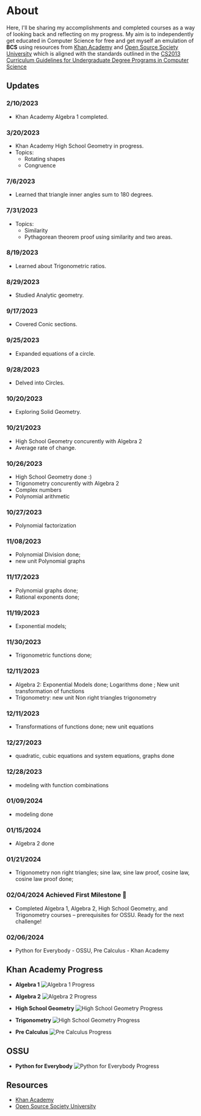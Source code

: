 # About
Here, I'll be sharing my accomplishments and completed courses as a way of looking back and reflecting on my progress. My aim is to independently get educated in Computer Science for free and get myself an emulation of **BCS** using resources from [Khan Academy](#KhanAcademy) and [Open Source Society University](#OSSU) which is aligned with the standards outlined in the [CS2013 Curriculum Guidelines for Undergraduate Degree Programs in Computer Science](https://github.com/ossu/computer-science/blob/master/CURRICULAR_GUIDELINES.md)


## Updates

### 2/10/2023
- Khan Academy Algebra 1 completed.

### 3/20/2023
- Khan Academy High School Geometry in progress.
- Topics:
  - Rotating shapes
  - Congruence

### 7/6/2023
- Learned that triangle inner angles sum to 180 degrees.

### 7/31/2023
- Topics:
  - Similarity
  - Pythagorean theorem proof using similarity and two areas.

### 8/19/2023
- Learned about Trigonometric ratios.

### 8/29/2023
- Studied Analytic geometry.

### 9/17/2023
- Covered Conic sections.

### 9/25/2023
- Expanded equations of a circle.

### 9/28/2023
- Delved into Circles.

### 10/20/2023
- Exploring Solid Geometry.

### 10/21/2023
- High School Geometry concurently with Algebra 2
- Average rate of change.

### 10/26/2023
- High School Geometry done :)
- Trigonometry concurently with Algebra 2
- Complex numbers
- Polynomial arithmetic

### 10/27/2023
- Polynomial factorization

### 11/08/2023
- Polynomial Division done;
- new unit Polynomial graphs
  
### 11/17/2023
 - Polynomial graphs done;
 - Rational exponents done;
   
### 11/19/2023
 - Exponential models;
   
### 11/30/2023
 - Trigonometric functions done;   
   
### 12/11/2023
 - Algebra 2: Exponential Models done; Logarithms done ; New unit transformation of functions
 - Trigonometry: new unit Non right triangles trigonometry
   
### 12/11/2023
 - Transformations of functions done; new unit equations
   
### 12/27/2023
 - quadratic, cubic equations and system equations, graphs done
   
### 12/28/2023
 - modeling with function combinations

### 01/09/2024
 - modeling done
### 01/15/2024
 - Algebra 2 done

### 01/21/2024
 - Trigonometry non right triangles; sine law, sine law proof, cosine law, cosine law proof done;
   
### 02/04/2024 Achieved First Milestone 🎉
 - Completed Algebra 1, Algebra 2, High School Geometry, and Trigonometry courses – prerequisites for OSSU. Ready for the next challenge!
   
### 02/06/2024 
 - Python for Everybody - OSSU, Pre Calculus - Khan Academy 

## Khan Academy Progress
- **Algebra 1**
  ![Algebra 1 Progress](https://progress-bar.dev/97/?scale=100&title=&width=90&color=babaca&suffix=%)

- **Algebra 2**
  ![Algebra 2 Progress](https://progress-bar.dev/92/?scale=100&title=&width=90&color=babaca&suffix=%)

- **High School Geometry**
  ![High School Geometry Progress](https://progress-bar.dev/94/?scale=100&title=&width=90&color=babaca&suffix=%)

- **Trigonometry**
  ![High School Geometry Progress](https://progress-bar.dev/96/?scale=100&title=&width=90&color=babaca&suffix=%)

- **Pre Calculus**
  ![Pre Calculus Progress](https://progress-bar.dev/15/?scale=100&title=&width=90&color=babaca&suffix=%)

## OSSU
- **Python for Everybody**
  ![Python for Everybody Progress](https://progress-bar.dev/23/?scale=100&title=&width=90&color=babaca&suffix=%)
## Resources
- <a name="KhanAcademy">[Khan Academy](https://www.khanacademy.org/profile/me/courses)</a>
- <a name="OSSU">[Open Source Society University](https://github.com/ossu/computer-science)</a>
